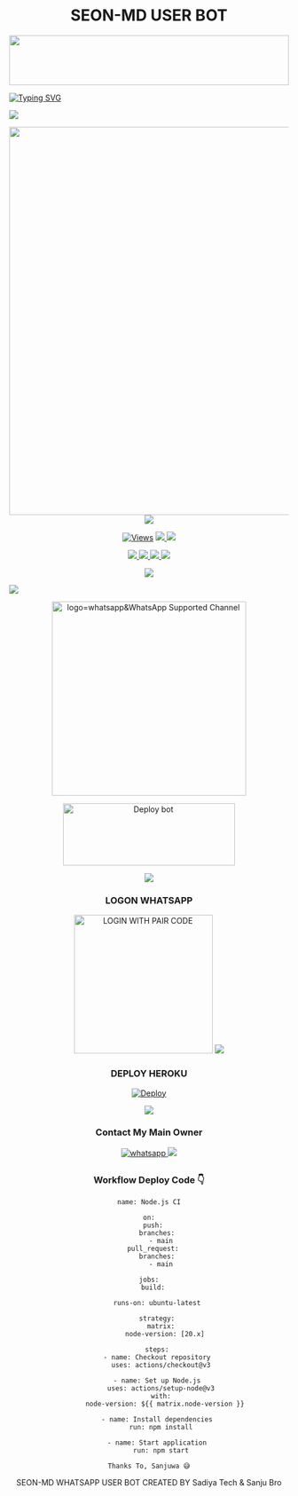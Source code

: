 <div align="center">
<h1>SEON-MD USER BOT</h1>

<p align="center">
<img src="https://i.imgur.com/dBaSKWF.gif" height="90" width="100%">
<div align="left">
<a href="https://git.io/typing-svg"><img src="https://readme-typing-svg.demolab.com?font=Rubik+Dirt&size=65&pause=1000&color=F72C3F&background=FF20A500&center=true&vCenter=true&width=1000&height=150&lines=SEON+MD;CREATED+BY;Sadiya Tech & Sanjuwa" alt="Typing SVG" /></a>   
</p> 

<img src="https://user-images.githubusercontent.com/73097560/115834477-dbab4500-a447-11eb-908a-139a6edaec5c.gif">
   <p align="center">
<a href="https://github.com/SEON-MD">
    <img src="https://i.ibb.co/SQR4bCd/20241128-154521.jpg" width="700px">
  </a>
<img src="https://user-images.githubusercontent.com/73097560/115834477-dbab4500-a447-11eb-908a-139a6edaec5c.gif">


<p align="center">

  <a href="https://github.com/SEON-MD/SEON-MD-V1">
    <img src="https://hits.seeyoufarm.com/api/count/incr/badge.svg?url=https%3A%2F%2Fgithub.com%2FSEON-MD%2FSEON-MD-V1&count_bg=%2379C83D&title_bg=%23555555&icon=gitpod.svg&icon_color=%23E7E7E7&title=Views&edge_flat=false" alt="Views"/></a>
  
  </a>
  <a href="https://github.com/SEON-MD/SEON-MD-V1/fork">
    <img src="https://img.shields.io/github/forks/SEON-MD/SEON-MD-V1?label=Fork&style=social">
    
  </a>
  <a href="https://github.com/SEON-MD/SEON-MD-V1/stargazers">
    <img src="https://img.shields.io/github/stars/SEON-MD/SEON-MD-V1?style=social">
  </a>
</p>

<p align="center">
  <a href="https://github.com/SEON-MD/SEON-MD-V1">
    <img src="https://img.shields.io/github/repo-size/SEON-MD/SEON-MD-V1?color=purple&label=Repo%20Size&style=plastic">

  </a>
  <a href="https://github.com/SEON-MD/SEON-MD-V1">
    <img src="https://img.shields.io/github/license/SEON-MD/SEON-MD-V1?color=purple&label=License&style=plastic">

  </a>
  <a href="https://github.com/SEON-MD/SEON-MD-V1">
    <img src="https://img.shields.io/github/languages/top/SEON-MD/SEON-MD-V1?color=purple&label=Javascript&style=plastic">

  </a>
  <a href="https://github.com/SEON-MD/SEON-MD-V1">
    <img src="https://img.shields.io/static/v1?label=Author&message=Sadiya Tech&color=purple&style=plastic">

  </a>
  </p>
 <p align="center">
  <a href="https://github.com/SEON-MD/SEON-MD-V1">
    <img src="https://img.shields.io/badge/OUR%20%20%20SEON-MD%20TEAM-purple&style=plastic">

  </a>
</p>

<img src="https://user-images.githubusercontent.com/73097560/115834477-dbab4500-a447-11eb-908a-139a6edaec5c.gif">

<p align="center">
<a href="https://whatsapp.com/channel/0029VagDCZdH5JLr7Yd6Wz24"><img src="https://img.shields.io/badge/Join%20Our%20WhatsApp%20Channel-blue" alt="logo=whatsapp&WhatsApp Supported Channel" width="350" target="_blank"></a>

 <p align="center">  
<a href="https://github.com/SEON-MD/SEON-MD-V1/fork" target="blank"><img align="center" src="https://i.imgur.com/cxaSEWe.png" alt="Deploy bot" height="112" width="310" /></a>
  
<div>
      
<div>
<div align="center">
<img src="https://user-images.githubusercontent.com/73097560/115834477-dbab4500-a447-11eb-908a-139a6edaec5c.gif">

### LOGON WHATSAPP
<a href="https://pair-web-public.koyeb.app/"><img src="https://img.shields.io/badge/LOGIN%20WITH-PAIR%20CODE-black" alt="LOGIN WITH PAIR CODE" width="250"></a>
<img src="https://user-images.githubusercontent.com/73097560/115834477-dbab4500-a447-11eb-908a-139a6edaec5c.gif">


### DEPLOY HEROKU

 [![Deploy](https://www.herokucdn.com/deploy/button.svg)](https://heroku.com/deploy?template=https://github.com/SEON-MD/SEON-MD-V1)

<img src="https://user-images.githubusercontent.com/73097560/115834477-dbab4500-a447-11eb-908a-139a6edaec5c.gif">

### Contact My Main Owner
 <p align="center">

  <a aria-label="Owner WhatsApp Channel" href="https://wa.me/+94742195461?text=Hey_Sadiya_Tech_🤍" target="_blank">
    <img alt="whatsapp" src="https://img.shields.io/badge/WhatsApp Owner-25D366?style=for-the-badge&logo=whatsapp&logoColor=white" />
  </a>


<img src="https://user-images.githubusercontent.com/73097560/115834477-dbab4500-a447-11eb-908a-139a6edaec5c.gif">

<h2 align="center"> 
</h2>

### Workflow Deploy Code 👇


```
name: Node.js CI

on:
  push:
    branches:
      - main
  pull_request:
    branches:
      - main

jobs:
  build:

    runs-on: ubuntu-latest

    strategy:
      matrix:
        node-version: [20.x]

    steps:
    - name: Checkout repository
      uses: actions/checkout@v3

    - name: Set up Node.js
      uses: actions/setup-node@v3
      with:
        node-version: ${{ matrix.node-version }}

    - name: Install dependencies
      run: npm install

    - name: Start application
      run: npm start
```

`Thanks To, Sanjuwa 😅`

<div align="center">
SEON-MD WHATSAPP USER BOT CREATED BY Sadiya Tech & Sanju Bro
